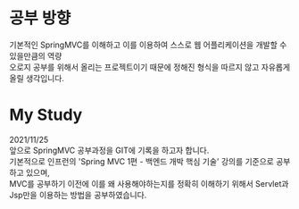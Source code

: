 # 공부 방향
기본적인 SpringMVC를 이해하고 이를 이용하여 스스로 웹 어플리케이션을 개발할 수 있을만큼의 역량  
오로지 공부를 위해서 올리는 프로젝트이기 때문에 정해진 형식을 따르지 않고 자유롭게 올릴 생각입니다.

# My Study
2021/11/25  
앞으로 SpringMVC 공부과정을 GIT에 기록을 하고자 합니다.  
기본적으로 인프런의 'Spring MVC 1편 - 백엔드 개박 핵심 기술' 강의를 기준으로 공부하고 있으며,  
MVC를 공부하기 이전에 이를 왜 사용해야하는지를 정확히 이해하기 위해서 Servlet과 Jsp만을 이용하는 방법을 공부하였습니다.
